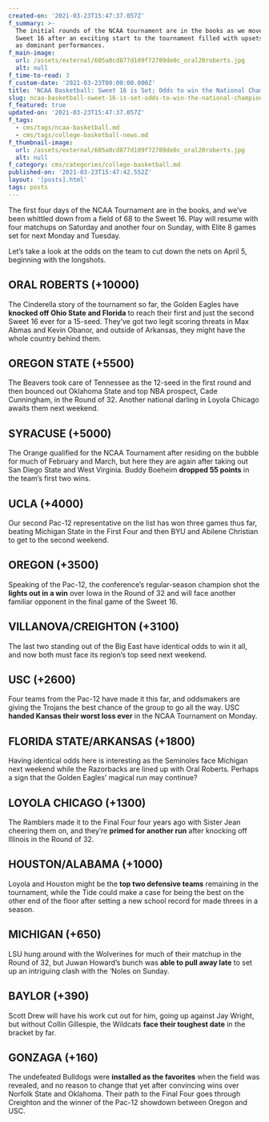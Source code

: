 ```yaml
---
created-on: '2021-03-23T15:47:37.057Z'
f_summary: >-
  The initial rounds of the NCAA tournament are in the books as we move into the
  Sweet 16 after an exciting start to the tournament filled with upsets as well
  as dominant performances.
f_main-image:
  url: /assets/external/605a0cd877d109f72789de0c_oral20roberts.jpg
  alt: null
f_time-to-read: 3
f_custom-date: '2021-03-23T00:00:00.000Z'
title: 'NCAA Basketball: Sweet 16 is Set; Odds to win the National Championship'
slug: ncaa-basketball-sweet-16-is-set-odds-to-win-the-national-championship
f_featured: true
updated-on: '2021-03-23T15:47:37.057Z'
f_tags:
  - cms/tags/ncaa-basketball.md
  - cms/tags/college-basketball-news.md
f_thumbnail-image:
  url: /assets/external/605a0cd877d109f72789de0c_oral20roberts.jpg
  alt: null
f_category: cms/categories/college-basketball.md
published-on: '2021-03-23T15:47:42.552Z'
layout: '[posts].html'
tags: posts
---
```


The first four days of the NCAA Tournament are in the books, and we’ve been whittled down from a field of 68 to the Sweet 16. Play will resume with four matchups on Saturday and another four on Sunday, with Elite 8 games set for next Monday and Tuesday.

Let’s take a look at the odds on the team to cut down the nets on April 5, beginning with the longshots.

ORAL ROBERTS (+10000)
---------------------

The Cinderella story of the tournament so far, the Golden Eagles have **knocked off Ohio State and Florida** to reach their first and just the second Sweet 16 ever for a 15-seed. They’ve got two legit scoring threats in Max Abmas and Kevin Obanor, and outside of Arkansas, they might have the whole country behind them.

OREGON STATE (+5500)
--------------------

The Beavers took care of Tennessee as the 12-seed in the first round and then bounced out Oklahoma State and top NBA prospect, Cade Cunningham, in the Round of 32. Another national darling in Loyola Chicago awaits them next weekend.

SYRACUSE (+5000)
----------------

The Orange qualified for the NCAA Tournament after residing on the bubble for much of February and March, but here they are again after taking out San Diego State and West Virginia. Buddy Boeheim **dropped 55 points** in the team’s first two wins.

UCLA (+4000)
------------

Our second Pac-12 representative on the list has won three games thus far, beating Michigan State in the First Four and then BYU and Abilene Christian to get to the second weekend.

OREGON (+3500)
--------------

Speaking of the Pac-12, the conference’s regular-season champion shot the **lights out in a win** over Iowa in the Round of 32 and will face another familiar opponent in the final game of the Sweet 16.

VILLANOVA/CREIGHTON (+3100)
---------------------------

The last two standing out of the Big East have identical odds to win it all, and now both must face its region’s top seed next weekend.

USC (+2600)
-----------

Four teams from the Pac-12 have made it this far, and oddsmakers are giving the Trojans the best chance of the group to go all the way. USC **handed Kansas their worst loss ever** in the NCAA Tournament on Monday.

FLORIDA STATE/ARKANSAS (+1800)
------------------------------

Having identical odds here is interesting as the Seminoles face Michigan next weekend while the Razorbacks are lined up with Oral Roberts. Perhaps a sign that the Golden Eagles’ magical run may continue?

LOYOLA CHICAGO (+1300)
----------------------

The Ramblers made it to the Final Four four years ago with Sister Jean cheering them on, and they’re **primed for another run** after knocking off Illinois in the Round of 32.

HOUSTON/ALABAMA (+1000)
-----------------------

Loyola and Houston might be the **top two defensive teams** remaining in the tournament, while the Tide could make a case for being the best on the other end of the floor after setting a new school record for made threes in a season.

MICHIGAN (+650)
---------------

LSU hung around with the Wolverines for much of their matchup in the Round of 32, but Juwan Howard’s bunch was **able to pull away late** to set up an intriguing clash with the ‘Noles on Sunday.

BAYLOR (+390)
-------------

Scott Drew will have his work cut out for him, going up against Jay Wright, but without Collin Gillespie, the Wildcats **face their toughest date** in the bracket by far.

GONZAGA (+160)
--------------

The undefeated Bulldogs were **installed as the favorites** when the field was revealed, and no reason to change that yet after convincing wins over Norfolk State and Oklahoma. Their path to the Final Four goes through Creighton and the winner of the Pac-12 showdown between Oregon and USC.

‍
